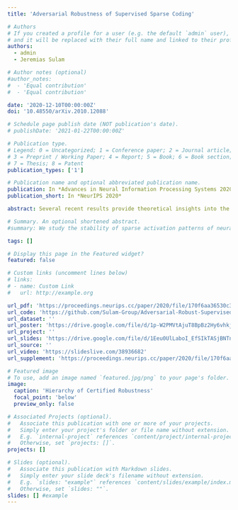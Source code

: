 ```yaml
---
title: 'Adversarial Robustness of Supervised Sparse Coding'

# Authors
# If you created a profile for a user (e.g. the default `admin` user), write the username (folder name) here
# and it will be replaced with their full name and linked to their profile.
authors:
  - admin
  - Jeremias Sulam

# Author notes (optional)
#author_notes:
#  - 'Equal contribution'
#  - 'Equal contribution'

date: '2020-12-10T00:00:00Z'
doi: '10.48550/arXiv.2010.12088'

# Schedule page publish date (NOT publication's date).
# publishDate: '2021-01-22T00:00:00Z'

# Publication type.
# Legend: 0 = Uncategorized; 1 = Conference paper; 2 = Journal article;
# 3 = Preprint / Working Paper; 4 = Report; 5 = Book; 6 = Book section;
# 7 = Thesis; 8 = Patent
publication_types: ['1']

# Publication name and optional abbreviated publication name.
publication: In *Advances in Neural Information Processing Systems 2020*
publication_short: In *NeurIPS 2020*

abstract: Several recent results provide theoretical insights into the phenomena of adversarial examples. Existing results, however, are often limited due to a gap between the simplicity of the models studied and the complexity of those deployed in practice. In this work, we strike a better balance by considering a model that involves learning a representation while at the same time giving a precise generalization bound and a robustness certificate. We focus on the hypothesis class obtained by combining a sparsity-promoting encoder coupled with a linear classifier, and show an interesting interplay between the expressivity and stability of the (supervised) representation map and a notion of margin in the feature space. We bound the robust risk (to `2-bounded perturbations) of hypotheses parameterized by dictionaries that achieve a mild encoder gap on training data. Furthermore, we provide a robustness certificate for end-to-end classification. We demonstrate the applicability of our analysis by computing certified accuracy on real data, and compare with other alternatives for certified robustness.

# Summary. An optional shortened abstract.
#summary: We study the stability of sparse activation patterns of neural networks. An extension of local Lipschitzness that accounts for invariance in activation patterns is provably better for studying robust certification and generalization. 

tags: []

# Display this page in the Featured widget?
featured: false

# Custom links (uncomment lines below)
# links:
# - name: Custom Link
#   url: http://example.org

url_pdf: 'https://proceedings.neurips.cc/paper/2020/file/170f6aa36530c364b77ddf83a84e7351-Paper.pdf'
url_code: 'https://github.com/Sulam-Group/Adversarial-Robust-Supervised-Sparse-Coding'
url_dataset: ''
url_poster: 'https://drive.google.com/file/d/1p-W2PMVtAjuT8BpBz2Hy6vhkjZisX5I1/view?usp=sharing'
url_project: ''
url_slides: 'https://drive.google.com/file/d/1Eeu0UlLaboI_EfSIkTASjBNTnAPXukeL/view?usp=sharing'
url_source: ''
url_video: 'https://slideslive.com/38936682'
url_supplement: 'https://proceedings.neurips.cc/paper/2020/file/170f6aa36530c364b77ddf83a84e7351-Supplemental.pdf'

# Featured image
# To use, add an image named `featured.jpg/png` to your page's folder.
image:
  caption: 'Hierarchy of Certified Robustness'
  focal_point: 'below'
  preview_only: false

# Associated Projects (optional).
#   Associate this publication with one or more of your projects.
#   Simply enter your project's folder or file name without extension.
#   E.g. `internal-project` references `content/project/internal-project/index.md`.
#   Otherwise, set `projects: []`.
projects: []

# Slides (optional).
#   Associate this publication with Markdown slides.
#   Simply enter your slide deck's filename without extension.
#   E.g. `slides: "example"` references `content/slides/example/index.md`.
#   Otherwise, set `slides: ""`.
slides: [] #example
---
```


